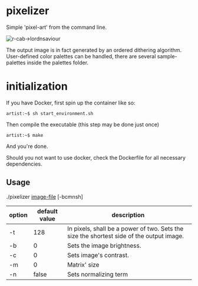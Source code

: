 # pixelizer
Simple 'pixel-art' from the command line.

![r-cab->lordnsaviour](https://images2.imgbox.com/5e/d0/YVHs1IHl_o.png)

The output image is in fact generated by an ordered dithering algorithm. 
User-defined color palettes can be handled, there are several sample-palettes inside the palettes folder. 

# initialization
If you have Docker, 
first spin up the container like so:
```console
artist:~$ sh start_environment.sh
```
Then compile the executable (this step may be done just once)
```console
artist:~$ make
```
And you're done.

Should you not want to use docker, check the Dockerfile for all necessary dependencies.

## Usage

./pixelizer <u>image-file</u> [-bcmnsh]

|option           |default value            |description|
|-----------------|-------------------------|-----------|
|-t               |128                      |In pixels, shall be a power of two. Sets the size the shortest side of the output image.|
|-b               |0                        |Sets the image brightness.|
|-c               |0                        |Sets image's contrast.|
|-m               |0                        |Matrix' size|
|-n               |false                    |Sets normalizing term|
